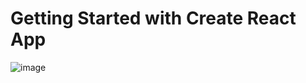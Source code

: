 # Getting Started with Create React App

![image](https://user-images.githubusercontent.com/69303168/212471669-e8c183d1-0ad3-4e46-bc42-d540e3e167e8.png)
